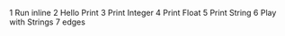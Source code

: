 1 Run inline
2 Hello Print
3 Print Integer
4 Print Float
5 Print String
6 Play with Strings
7 edges
